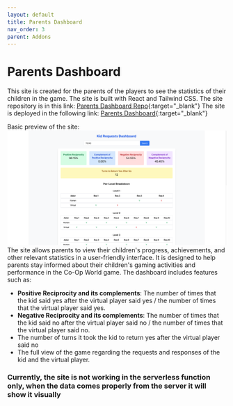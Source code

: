 ```yaml
---
layout: default
title: Parents Dashboard
nav_order: 3
parent: Addons
---
```


# Parents Dashboard

This site is created for the parents of the players to see the statistics of their children in the game. The site is built with React and Tailwind CSS.
The site repository is in this link:
[Parents Dashboard Repo](https://github.com/CoOp-World/Co-Op-Parents-Dashboard){:target="\_blank"}
The site is deployed in the following link:
[Parents Dashboard](https://co-op-parents-dashboard-791222378113.europe-central2.run.app/){:target="\_blank"}

Basic preview of the site:
![Parents Dashboard Preview](../../assets/parents_dashboard_preview.png)
The site allows parents to view their children's progress, achievements, and other relevant statistics in a user-friendly interface. It is designed to help parents stay informed about their children's gaming activities and performance in the Co-Op World game.
The dashboard includes features such as:

- **Positive Reciprocity and its complements**: The number of times that the kid said yes after the virtual player said yes / the number of times that the virtual player said yes.
- **Negative Reciprocity and its complements**: The number of times that the kid said no after the virtual player said no / the number of times that the virtual player said no.
- The number of turns it took the kid to return yes after the virtual player said no
- The full view of the game regarding the requests and responses of the kid and the virtual player.

### **Currently, the site is not working in the serverless function only, when the data comes properly from the server it will show it visually**
